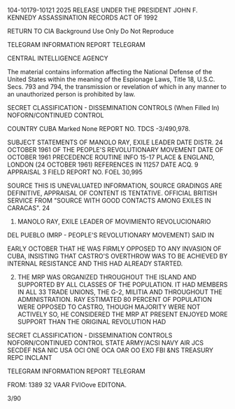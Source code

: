 104-10179-10121 2025 RELEASE UNDER THE PRESIDENT JOHN F. KENNEDY ASSASSINATION RECORDS ACT OF 1992

RETURN TO CIA
Background Use Only
Do Not Reproduce

TELEGRAM INFORMATION REPORT TELEGRAM

CENTRAL INTELLIGENCE AGENCY

The material contains information affecting the National Defense of the United States within the meaning of the Espionage Laws, Title 18, U.S.C. Secs.
793 and 794, the transmission or revelation of which in any manner to an unauthorized person is prohibited by law.

SECRET CLASSIFICATION - DISSEMINATION CONTROLS
(When Filled In) NOFORN/CONTINUED CONTROL

COUNTRY CUBA Marked None REPORT NO. TDCS -3/490,978.

SUBJECT STATEMENTS OF MANOLO RAY, EXILE LEADER DATE DISTR. 24 OCTOBER 1961
OF THE PEOPLE'S REVOLUTIONARY MOVEMENT
DATE OF OCTOBER 1961 PRECEDENCE ROUTINE
INFO 15-17
PLACE & ENGLAND, LONDON (24 OCTOBER 1961) REFERENCES IN 11257
DATE ACQ. 9
APPRAISAL 3 FIELD REPORT NO. FOEL 30,995

SOURCE THIS IS UNEVALUATED INFORMATION, SOURCE GRADINGS ARE DEFINITIVE, APPRAISAL OF CONTENT IS TENTATIVE.
OFFICIAL BRITISH SERVICE FROM "SOURCE WITH GOOD CONTACTS AMONG EXILES
IN CARACAS". 24

1. MANOLO RAY, EXILE LEADER OF MOVIMIENTO REVOLUCIONARIO

DEL PUEBLO (MRP - PEOPLE'S REVOLUTIONARY MOVEMENT) SAID IN

EARLY OCTOBER THAT HE WAS FIRMLY OPPOSED TO ANY INVASION OF CUBA,
INSISTING THAT CASTRO'S OVERTHROW WAS TO BE ACHIEVED BY INTERNAL
RESISTANCE AND THIS HAD ALREADY STARTED.

2. THE MRP WAS ORGANIZED THROUGHOUT THE ISLAND AND SUPPORTED
BY ALL CLASSES OF THE POPULATION. IT HAD MEMBERS IN ALL 33
TRADE UNIONS, THE G-2, MILITIA AND THROUGHOUT THE ADMINISTRATION.
RAY ESTIMATED 80 PERCENT OF POPULATION WERE OPPOSED TO CASTRO,
THOUGH MAJORITY WERE NOT ACTIVELY SO, HE CONSIDERED THE MRP AT
PRESENT ENJOYED MORE SUPPORT THAN THE ORIGINAL REVOLUTION HAD

SECRET CLASSIFICATION - DISSEMINATION CONTROLS
NOFORN/CONTINUED CONTROL
STATE ARMY/ACSI NAVY AIR JCS SECDEF NSA NIC USA OCI ONE OCA OAR OO EXO FBI
&NS TREASURY REPC INCLANT

TELEGRAM INFORMATION REPORT TELEGRAM

FROM: 1389 32
VAAR FVIOove
EDITONA.

3/90